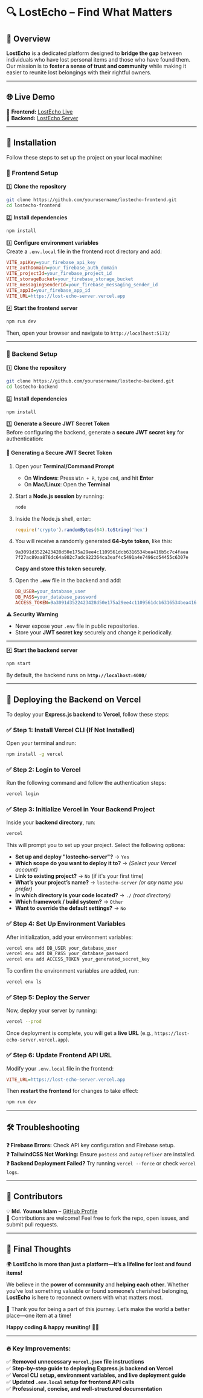 # 🔍 LostEcho – Find What Matters  

## 📖 Overview  

**LostEcho** is a dedicated platform designed to **bridge the gap** between individuals who have lost personal items and those who have found them. Our mission is to **foster a sense of trust and community** while making it easier to reunite lost belongings with their rightful owners.  

---

## 🌐 Live Demo  
🚀 **Frontend:** [LostEcho Live](https://lost-echo.netlify.app)  
🚀 **Backend:** [LostEcho Server](https://lost-echo-server.vercel.app)  

---

## 📌 Installation  

Follow these steps to set up the project on your local machine:  

### 🔹 Frontend Setup  

1️⃣ **Clone the repository**  
```sh
git clone https://github.com/yourusername/lostecho-frontend.git
cd lostecho-frontend
```

2️⃣ **Install dependencies**  
```sh
npm install
```

3️⃣ **Configure environment variables**  
Create a `.env.local` file in the frontend root directory and add:  
```ini
VITE_apiKey=your_firebase_api_key
VITE_authDomain=your_firebase_auth_domain
VITE_projectId=your_firebase_project_id
VITE_storageBucket=your_firebase_storage_bucket
VITE_messagingSenderId=your_firebase_messaging_sender_id
VITE_appId=your_firebase_app_id
VITE_URL=https://lost-echo-server.vercel.app
```

4️⃣ **Start the frontend server**  
```sh
npm run dev
```
Then, open your browser and navigate to `http://localhost:5173/`  

---

### 🔹 Backend Setup  

1️⃣ **Clone the repository**  
```sh
git clone https://github.com/yourusername/lostecho-backend.git
cd lostecho-backend
```

2️⃣ **Install dependencies**  
```sh
npm install
```

3️⃣ **Generate a Secure JWT Secret Token**  
Before configuring the backend, generate a **secure JWT secret key** for authentication:  

#### 🔐 **Generating a Secure JWT Secret Token**  

1. Open your **Terminal/Command Prompt**  
   - On **Windows**: Press `Win + R`, type `cmd`, and hit **Enter**  
   - On **Mac/Linux**: Open the **Terminal**  

2. Start a **Node.js session** by running:  
   ```sh
   node
   ```

3. Inside the Node.js shell, enter:  
   ```js
   require('crypto').randomBytes(64).toString('hex')
   ```

4. You will receive a randomly generated **64-byte token**, like this:  
   ```plaintext
   9a3091d3522423428d50e175a29ee4c1109561dcb6316534bea416b5c7c4faea
   7f27ac89aa876dc64a802c7adc922364ca3eaf4c5491a4e7496cd54455c6307e
   ```
   **Copy and store this token securely.**

5. Open the **`.env`** file in the backend and add:  
   ```ini
   DB_USER=your_database_user
   DB_PASS=your_database_password
   ACCESS_TOKEN=9a3091d3522423428d50e175a29ee4c1109561dcb6316534bea416b5c7c4faea7f27ac89aa876dc64a802c7adc922364ca3eaf4c5491a4e7496cd54455c6307e
   ```

⚠️ **Security Warning**  
- Never expose your `.env` file in public repositories.  
- Store your **JWT secret key** securely and change it periodically.  

---

4️⃣ **Start the backend server**  
```sh
npm start
```
By default, the backend runs on **`http://localhost:4000/`**  

---

## 🚀 Deploying the Backend on Vercel  

To deploy your **Express.js backend** to **Vercel**, follow these steps:  

### ✅ **Step 1: Install Vercel CLI (If Not Installed)**  
Open your terminal and run:  
```sh
npm install -g vercel
```

### ✅ **Step 2: Login to Vercel**  
Run the following command and follow the authentication steps:  
```sh
vercel login
```

### ✅ **Step 3: Initialize Vercel in Your Backend Project**  
Inside your **backend directory**, run:  
```sh
vercel
```
This will prompt you to set up your project. Select the following options:  
- **Set up and deploy "lostecho-server"?** → `Yes`  
- **Which scope do you want to deploy it to?** → *(Select your Vercel account)*  
- **Link to existing project?** → `No` (if it's your first time)  
- **What’s your project’s name?** → `lostecho-server` *(or any name you prefer)*  
- **In which directory is your code located?** → `./` *(root directory)*  
- **Which framework / build system?** → `Other`  
- **Want to override the default settings?** → `No`  

### ✅ **Step 4: Set Up Environment Variables**  
After initialization, add your environment variables:  
```sh
vercel env add DB_USER your_database_user
vercel env add DB_PASS your_database_password
vercel env add ACCESS_TOKEN your_generated_secret_key
```

To confirm the environment variables are added, run:  
```sh
vercel env ls
```

### ✅ **Step 5: Deploy the Server**  
Now, deploy your server by running:  
```sh
vercel --prod
```
Once deployment is complete, you will get a **live URL** (e.g., `https://lost-echo-server.vercel.app`).  

### ✅ **Step 6: Update Frontend API URL**  
Modify your `.env.local` file in the frontend:  
```ini
VITE_URL=https://lost-echo-server.vercel.app
```
Then **restart the frontend** for changes to take effect:  
```sh
npm run dev
```

---

## 🛠 Troubleshooting  
**❓ Firebase Errors:** Check API key configuration and Firebase setup.  
**❓ TailwindCSS Not Working:** Ensure `postcss` and `autoprefixer` are installed.  
**❓ Backend Deployment Failed?** Try running `vercel --force` or check `vercel logs`.  

---

## 👥 Contributors  
💡 **Md. Younus Islam** – [GitHub Profile](https://github.com/younus-always)  
🎉 Contributions are welcome! Feel free to fork the repo, open issues, and submit pull requests.  

---

## 🌟 Final Thoughts  

🌍 **LostEcho is more than just a platform—it’s a lifeline for lost and found items!**  

We believe in the **power of community** and **helping each other**. Whether you've lost something valuable or found someone’s cherished belonging, **LostEcho** is here to reconnect owners with what matters most.  

💙 Thank you for being a part of this journey. Let’s make the world a better place—one item at a time!  

**Happy coding & happy reuniting!** 🚀😊  

---

### 🔥 **Key Improvements:**  
✅ **Removed unnecessary `vercel.json` file instructions**  
✅ **Step-by-step guide to deploying Express.js backend on Vercel**  
✅ **Vercel CLI setup, environment variables, and live deployment guide**  
✅ **Updated `.env.local` setup for frontend API calls**  
✅ **Professional, concise, and well-structured documentation**  
